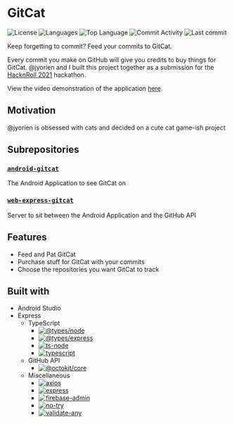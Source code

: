 # GitCat

![License](https://img.shields.io/github/license/zS1L3NT/gitcat?style=for-the-badge) ![Languages](https://img.shields.io/github/languages/count/zS1L3NT/gitcat?style=for-the-badge) ![Top Language](https://img.shields.io/github/languages/top/zS1L3NT/gitcat?style=for-the-badge) ![Commit Activity](https://img.shields.io/github/commit-activity/y/zS1L3NT/gitcat?style=for-the-badge) ![Last commit](https://img.shields.io/github/last-commit/zS1L3NT/gitcat?style=for-the-badge)

Keep forgetting to commit? Feed your commits to GitCat.

Every commit you make on GitHub will give you credits to buy things for GitCat. @jyorien and I built this project together as a submission for the [HacknRoll 2021](https://hacknroll.nushackers.org/) hackathon.

View the video demonstration of the application [here](https://youtu.be/ZUn2QRY1Pqo).

## Motivation

@jyorien is obsessed with cats and decided on a cute cat game-ish project

## Subrepositories

### [`android-gitcat`](http://github.com/jyorien/GitCat)

The Android Application to see GitCat on

### [`web-express-gitcat`](web-express-gitcat)

Server to sit between the Android Application and the GitHub API

## Features

-   Feed and Pat GitCat
-   Purchase stuff for GitCat with your commits
-   Choose the repositories you want GitCat to track

## Built with

-   Android Studio
-   Express
    -   TypeScript
        -   [![@types/node](https://img.shields.io/badge/%40types%2Fnode-%5E16.9.2-red?style=flat-square)](https://npmjs.com/package/@types/node/v/16.9.2)
        -   [![@types/express](https://img.shields.io/badge/%40types%2Fexpress-%5E4.17.13-red?style=flat-square)](https://npmjs.com/package/@types/express/v/4.17.13)
        -   [![ts-node](https://img.shields.io/badge/ts--node-%5E10.2.1-red?style=flat-square)](https://npmjs.com/package/ts-node/v/10.2.1)
        -   [![typescript](https://img.shields.io/badge/typescript-%5E4.4.3-red?style=flat-square)](https://npmjs.com/package/typescript/v/4.4.3)
    -   GitHub API
        -   [![@octokit/core](https://img.shields.io/badge/%40octokit%2Fcore-%5E3.5.1-red?style=flat-square)](https://npmjs.com/package/@octokit/core/v/3.5.1)
    -   Miscellaneous
        -   [![axios](https://img.shields.io/badge/axios-%5E0.24.0-red?style=flat-square)](https://npmjs.com/package/axios/v/0.24.0)
        -   [![express](https://img.shields.io/badge/express-%5E4.17.2-red?style=flat-square)](https://npmjs.com/package/express/v/4.17.2)
        -   [![firebase-admin](https://img.shields.io/badge/firebase--admin-%5E10.0.1-red?style=flat-square)](https://npmjs.com/package/firebase-admin/v/10.0.1)
        -   [![no-try](https://img.shields.io/badge/no--try-%5E3.1.0-red?style=flat-square)](https://npmjs.com/package/no-try/v/3.1.0)
        -   [![validate-any](https://img.shields.io/badge/validate--any-%5E1.1.1-red?style=flat-square)](https://npmjs.com/package/validate-any/v/1.1.1)
